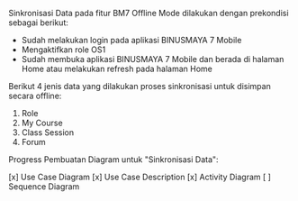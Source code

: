 Sinkronisasi Data pada fitur BM7 Offline Mode dilakukan dengan prekondisi sebagai berikut:
- Sudah melakukan login pada aplikasi BINUSMAYA 7 Mobile
- Mengaktifkan role OS1
- Sudah membuka aplikasi BINUSMAYA 7 Mobile dan berada di halaman Home atau melakukan refresh pada halaman Home

Berikut 4 jenis data yang dilakukan proses sinkronisasi untuk disimpan secara offline:
1. Role
2. My Course
3. Class Session
4. Forum

Progress Pembuatan Diagram untuk "Sinkronisasi Data":  

[x] Use Case Diagram
[x] Use Case Description
[x] Activity Diagram
[ ] Sequence Diagram
